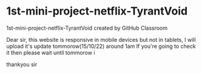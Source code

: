 # 1st-mini-project-netflix-TyrantVoid
1st-mini-project-netflix-TyrantVoid created by GitHub Classroom


Dear sir, this website is responsive in mobile devices but not in tablets,
I will upload it's update tommorow(15/10/22) around 1am
If you're going to check it then please wait until tommorow i

thankyou sir
